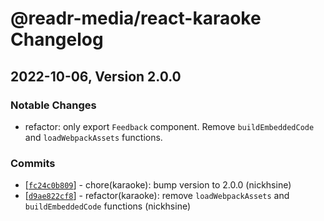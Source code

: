 # @readr-media/react-karaoke Changelog

## 2022-10-06, Version 2.0.0
### Notable Changes
- refactor: only export `Feedback` component. Remove `buildEmbeddedCode` and `loadWebpackAssets` functions.

### Commits
* \[[`fc24c0b809`](https://github.com/readr-media/react-karaoke/commit/fc24c0b809)] - chore(karaoke): bump version to 2.0.0 (nickhsine)
* \[[`d9ae822cf8`](https://github.com/readr-media/react-karaoke/commit/d9ae822cf8)] - refactor(karaoke): remove `loadWebpackAssets` and `buildEmbeddedCode` functions (nickhsine)
